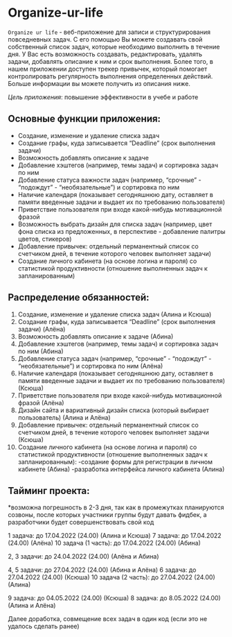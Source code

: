 # Organize-ur-life
`Organize ur life` - веб-приложение для записи и структурирования повседневных задач. С его помощью Вы можете создавать свой собственный список задач, которые необходимо выполнить в течение дня. У Вас есть возможность создавать, редактировать, удалять задачи, добавлять описание к ним и срок выполнения. Более того, в нашем приложении доступен трекер привычек, который помогает контролировать регулярность выполнения определенных действий. Больше информации вы можете получить из описания ниже.

*Цель приложения*: повышение эффективности в учебе и работе

## Основные функции приложения:
* Создание, изменение и удаление списка задач
* Создание графы, куда записывается “Deadline” (срок выполнения задачи)
* Возможность добавлять описание к задаче
* Добавление хэштегов (например, темы задач) и сортировка задач по ним
* Добавление статуса важности задач (например, “срочные” - “подождут” - “необязательные”) и сортировка по ним
* Наличие календаря (показывает сегодняшнюю дату, оставляет в памяти введенные задачи и выдает их по требованию пользователя)
* Приветствие пользователя при входе какой-нибудь мотивационной фразой
* Возможность выбрать дизайн для списка задач (например, цвет фона списка из предложенных, в перспективе - добавление палитры цветов, стикеров)
* Добавление привычек: отдельный перманентный список со счетчиком дней, в течение которого человек выполняет задачи)
* Создание личного кабинета (на основе логина и пароля) со статистикой продуктивности (отношение выполненных задач к запланированным)


## Распределение обязанностей:
1) Создание, изменение и удаление списка задач (Алина и Ксюша)
2) Создание графы, куда записывается “Deadline” (срок выполнения задачи) (Алёна)
3) Возможность добавлять описание к задаче (Абина)
4) Добавление хэштегов (например, темы задач) и сортировка задач по ним (Абина)
5) Добавление статуса задач (например, “срочные” - “подождут” - “необязательные”) и сортировка по ним (Алёна)
6) Наличие календаря (показывает сегодняшнюю дату, оставляет в памяти введенные задачи и выдает их по требованию пользователя) (Ксюша)
7) Приветствие пользователя при входе какой-нибудь мотивационной фразой (Алёна)
8) Дизайн сайта и вариативный дизайн списка (который выбирает пользователь) (Алина и Алёна)
9) Добавление привычек: отдельный перманентный список со счетчиком дней, в течение которого человек выполняет задачи (Ксюша)
10) Создание личного кабинета (на основе логина и пароля) со статистикой продуктивности (отношение выполненных задач к запланированным):
     -создание формы для регистрации в личном кабинете (Абина)
     -разработка интерфейса личного кабинета (Алина)

## Тайминг проекта:
*возможна погрешность в 2-3 дня, так как в промежутках планируются созвоны, после которых участники группы будут давать фидбек, а разработчики будет совершенствовать свой код

1 задача: до 17.04.2022 (24.00) (Алина и Ксюша)
7 задача: до 17.04.2022 (24.00) (Алёна)
10 задача (1 часть): до 17.04.2022 (24.00) (Абина)

2, 3 задачи: до 24.04.2022 (24.00) (Алёна и Абина)

4, 5 задачи: до 27.04.2022 (24.00) (Абина и Алёна)
6 задача: до 27.04.2022 (24.00) (Ксюша)
10 задача (2 часть): до 27.04.2022 (24.00) (Алина)

9 задача: до 04.05.2022 (24.00) (Ксюша)
8 задача: до 8.05.2022 (24.00) (Алина и Алёна)

Далее доработка, совмещение всех задач в один код (если это не удалось сделать ранее)
